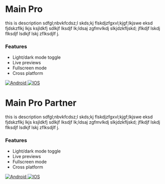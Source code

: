 
# Main Pro

this is description sdfgl;nbvkfcdsz;l skds;kj flskdjzfgxvl;kjgf;lkjswe eksd fjdskzflkj lkjs ksjldkfj sdlkjf lksdjf lk;ldsaj zgfmvlkdj slkjdzkfljskd; jflkdjf lskdj flksdjf lsdkjf lskj zflksdjlf j.
### Features

- Light/dark mode toggle
- Live previews
- Fullscreen mode
- Cross platform


<div id="badges">
  <a href= "https://www.w3schools.com/tags/tag_a.asp">
    <img src="https://img.shields.io/badge/android-grey?style=for-the-badge&logo=android&logoColor=white" alt="Android"/>
  </a>
  <a href= ">>>>>>>>>>>>>>>>>>>>>>>>>>>>>>>>">
    <img src="https://img.shields.io/badge/iphone-blue?style=for-the-badge&logo=apple&logoColor=white" alt="IOS"/>
  </a>
</div>

#
#
#

# Main Pro Partner

this is description sdfgl;nbvkfcdsz;l skds;kj flskdjzfgxvl;kjgf;lkjswe eksd fjdskzflkj lkjs ksjldkfj sdlkjf lksdjf lk;ldsaj zgfmvlkdj slkjdzkfljskd; jflkdjf lskdj flksdjf lsdkjf lskj zflksdjlf j.
### Features

- Light/dark mode toggle
- Live previews
- Fullscreen mode
- Cross platform


<div id="badges">
  <a href= "https://www.w3schools.com/tags/tag_a.asp">
    <img src="https://img.shields.io/badge/android-grey?style=for-the-badge&logo=android&logoColor=white" alt="Android"/>
  </a>
  <a href= ">>>>>>>>>>>>>>>>>>>>>>>>>>>>>>>>">
    <img src="https://img.shields.io/badge/iphone-blue?style=for-the-badge&logo=apple&logoColor=white" alt="IOS"/>
  </a>
</div>
